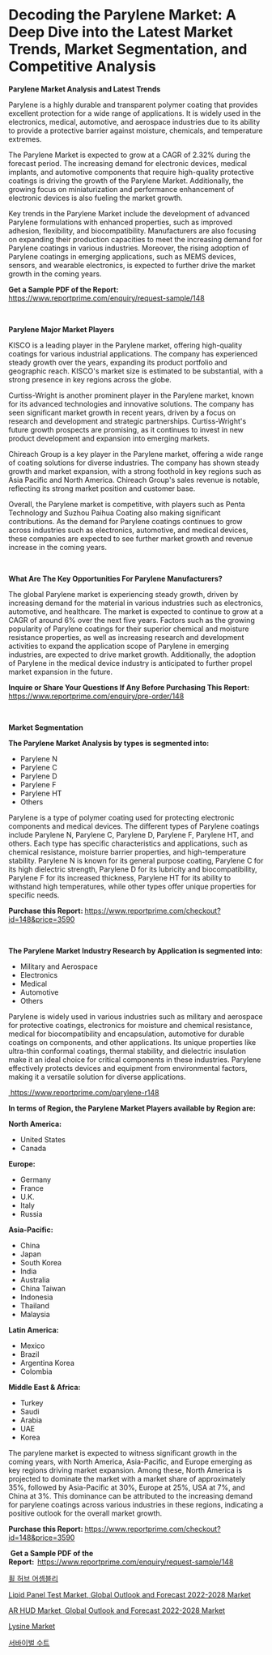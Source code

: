 <p><h1>Decoding the Parylene Market: A Deep Dive into the Latest Market Trends, Market Segmentation, and Competitive Analysis</h1></p><p><strong>Parylene Market Analysis and Latest Trends</strong></p>
<p><p>Parylene is a highly durable and transparent polymer coating that provides excellent protection for a wide range of applications. It is widely used in the electronics, medical, automotive, and aerospace industries due to its ability to provide a protective barrier against moisture, chemicals, and temperature extremes.</p><p>The Parylene Market is expected to grow at a CAGR of 2.32% during the forecast period. The increasing demand for electronic devices, medical implants, and automotive components that require high-quality protective coatings is driving the growth of the Parylene Market. Additionally, the growing focus on miniaturization and performance enhancement of electronic devices is also fueling the market growth.</p><p>Key trends in the Parylene Market include the development of advanced Parylene formulations with enhanced properties, such as improved adhesion, flexibility, and biocompatibility. Manufacturers are also focusing on expanding their production capacities to meet the increasing demand for Parylene coatings in various industries. Moreover, the rising adoption of Parylene coatings in emerging applications, such as MEMS devices, sensors, and wearable electronics, is expected to further drive the market growth in the coming years.</p></p>
<p><strong>Get a Sample PDF of the Report:&nbsp;</strong> <a href="https://www.reportprime.com/enquiry/request-sample/148">https://www.reportprime.com/enquiry/request-sample/148</a></p>
<p>&nbsp;</p>
<p><strong>Parylene Major Market Players</strong></p>
<p><p>KISCO is a leading player in the Parylene market, offering high-quality coatings for various industrial applications. The company has experienced steady growth over the years, expanding its product portfolio and geographic reach. KISCO's market size is estimated to be substantial, with a strong presence in key regions across the globe.</p><p>Curtiss-Wright is another prominent player in the Parylene market, known for its advanced technologies and innovative solutions. The company has seen significant market growth in recent years, driven by a focus on research and development and strategic partnerships. Curtiss-Wright's future growth prospects are promising, as it continues to invest in new product development and expansion into emerging markets.</p><p>Chireach Group is a key player in the Parylene market, offering a wide range of coating solutions for diverse industries. The company has shown steady growth and market expansion, with a strong foothold in key regions such as Asia Pacific and North America. Chireach Group's sales revenue is notable, reflecting its strong market position and customer base.</p><p>Overall, the Parylene market is competitive, with players such as Penta Technology and Suzhou Paihua Coating also making significant contributions. As the demand for Parylene coatings continues to grow across industries such as electronics, automotive, and medical devices, these companies are expected to see further market growth and revenue increase in the coming years.</p></p>
<p>&nbsp;</p>
<p><strong>What Are The Key Opportunities For Parylene Manufacturers?</strong></p>
<p><p>The global Parylene market is experiencing steady growth, driven by increasing demand for the material in various industries such as electronics, automotive, and healthcare. The market is expected to continue to grow at a CAGR of around 6% over the next five years. Factors such as the growing popularity of Parylene coatings for their superior chemical and moisture resistance properties, as well as increasing research and development activities to expand the application scope of Parylene in emerging industries, are expected to drive market growth. Additionally, the adoption of Parylene in the medical device industry is anticipated to further propel market expansion in the future.</p></p>
<p><strong>Inquire or Share Your Questions If Any Before Purchasing This Report:</strong> <a href="https://www.reportprime.com/enquiry/pre-order/148">https://www.reportprime.com/enquiry/pre-order/148</a></p>
<p>&nbsp;</p>
<p><strong>Market Segmentation</strong></p>
<p><strong>The Parylene Market Analysis by types is segmented into:</strong></p>
<p><ul><li>Parylene N</li><li>Parylene C</li><li>Parylene D</li><li>Parylene F</li><li>Parylene HT</li><li>Others</li></ul></p>
<p><p>Parylene is a type of polymer coating used for protecting electronic components and medical devices. The different types of Parylene coatings include Parylene N, Parylene C, Parylene D, Parylene F, Parylene HT, and others. Each type has specific characteristics and applications, such as chemical resistance, moisture barrier properties, and high-temperature stability. Parylene N is known for its general purpose coating, Parylene C for its high dielectric strength, Parylene D for its lubricity and biocompatibility, Parylene F for its increased thickness, Parylene HT for its ability to withstand high temperatures, while other types offer unique properties for specific needs.</p></p>
<p><strong>Purchase this Report:&nbsp;</strong><a href="https://www.reportprime.com/checkout?id=148&price=3590">https://www.reportprime.com/checkout?id=148&price=3590</a></p>
<p>&nbsp;</p>
<p><strong>The Parylene Market Industry Research by Application is segmented into:</strong></p>
<p><ul><li>Military and Aerospace</li><li>Electronics</li><li>Medical</li><li>Automotive</li><li>Others</li></ul></p>
<p><p>Parylene is widely used in various industries such as military and aerospace for protective coatings, electronics for moisture and chemical resistance, medical for biocompatibility and encapsulation, automotive for durable coatings on components, and other applications. Its unique properties like ultra-thin conformal coatings, thermal stability, and dielectric insulation make it an ideal choice for critical components in these industries. Parylene effectively protects devices and equipment from environmental factors, making it a versatile solution for diverse applications.</p></p>
<p><a href="https://www.reportprime.com/parylene-r148">&nbsp;https://www.reportprime.com/parylene-r148</a></p>
<p><strong>In terms of Region, the Parylene Market Players available by Region are:</strong></p>
<p>
    <p> <strong> North America: </strong>
        <ul>
            <li>United States</li>
            <li>Canada</li>
        </ul>
        </p> 
    <p> <strong> Europe: </strong>
        <ul>
            <li>Germany</li>
            <li>France</li>
            <li>U.K.</li>
            <li>Italy</li>
            <li>Russia</li>
        </ul>
        </p> 
    <p> <strong> Asia-Pacific: </strong>
        <ul>
            <li>China</li>
            <li>Japan</li>
            <li>South Korea</li>
            <li>India</li>
            <li>Australia</li>
            <li>China Taiwan</li>
            <li>Indonesia</li>
            <li>Thailand</li>
            <li>Malaysia</li>
        </ul>
        </p> 
    <p> <strong> Latin America: </strong>
        <ul>
            <li>Mexico</li>
            <li>Brazil</li>
            <li>Argentina Korea</li>
            <li>Colombia</li>
        </ul>
        </p> 
    <p> <strong> Middle East & Africa: </strong>
        <ul>
            <li>Turkey</li>
            <li>Saudi</li>
            <li>Arabia</li>
            <li>UAE</li>
            <li>Korea</li>
        </ul>
    </p>
    </p>
<p><p>The parylene market is expected to witness significant growth in the coming years, with North America, Asia-Pacific, and Europe emerging as key regions driving market expansion. Among these, North America is projected to dominate the market with a market share of approximately 35%, followed by Asia-Pacific at 30%, Europe at 25%, USA at 7%, and China at 3%. This dominance can be attributed to the increasing demand for parylene coatings across various industries in these regions, indicating a positive outlook for the overall market growth.</p></p>
<p><strong>Purchase this Report: </strong><a href="https://www.reportprime.com/checkout?id=148&price=3590">https://www.reportprime.com/checkout?id=148&price=3590</a></p>
<p>&nbsp;<strong>Get a Sample PDF of the Report:&nbsp;&nbsp;</strong><a href="https://www.reportprime.com/enquiry/request-sample/148">https://www.reportprime.com/enquiry/request-sample/148</a></p>
<p><strong></strong></p>
<p><p><a href="https://medium.com/@edaunhshhs/%ED%9C%A0-%ED%97%88%EB%B8%8C-%EC%96%B4%EC%85%88%EB%B8%94%EB%A6%AC-%EC%8B%9C%EC%9E%A5-%EA%B7%9C%EB%AA%A8%EB%8A%94-%EC%97%B0%ED%8F%89%EA%B7%A0-%EC%84%B1%EC%9E%A5%EB%A5%A0-14-7-%EB%A1%9C-%EC%84%B1%EC%9E%A5%ED%95%98%EA%B3%A0-%EC%9E%88%EC%9C%BC%EB%A9%B0-%EB%B3%B8-%EB%B3%B4%EA%B3%A0%EC%84%9C%EB%8A%94-%EC%9C%A0%ED%98%95-%EC%A0%81%EC%9A%A9-%EB%B6%84%EC%95%BC-%EC%84%B1%EC%9E%A5-%EB%B0%8F-2024%EB%85%84-2031%EB%85%84-%EC%98%88%EC%B8%A1-%EB%B6%84%EC%84%9D%EC%9D%84-%EB%8B%A4%EB%A3%A8%EA%B3%A0-%EC%9E%88%EC%8A%B5%EB%8B%88%EB%8B%A4-5ba7538e41d8">휠 허브 어셈블리</a></p><p><a href="https://medium.com/@amexben1465_98864/global-lipid-panel-test-market-global-outlook-and-forecast-2022-2028-market-opportunities-and-03d76bf76591">Lipid Panel Test Market, Global Outlook and Forecast 2022-2028 Market</a></p><p><a href="https://medium.com/@amexben1465_98864/future-trends-in-global-ar-hud-market-global-outlook-and-forecast-2022-2028-market-market-f64b4f82406b">AR HUD Market, Global Outlook and Forecast 2022-2028 Market</a></p><p><a href="https://github.com/janetchuadff364/Market-Research-Report-List-1/blob/main/lysine-market.md">Lysine Market</a></p><p><a href="https://medium.com/@edaunhshhs/%EC%83%9D%EC%A1%B4-%EC%9B%A8%EC%96%B4-%EC%8B%9C%EC%9E%A5-%EC%97%AD%ED%95%99-%ED%83%90%EC%83%89-%EA%B8%80%EB%A1%9C%EB%B2%8C-%ED%8A%B8%EB%A0%8C%EB%93%9C%EC%99%80-%EB%AF%B8%EB%9E%98-%EC%84%B1%EC%9E%A5-%EC%A0%84%EB%A7%9D-2024-2031-%EC%9D%80-159-%ED%8E%98%EC%9D%B4%EC%A7%80%EC%97%90-%EA%B1%B8%EC%B3%90-%EB%8B%A4%EB%A3%A8%EA%B3%A0-%EC%9E%88%EC%8A%B5%EB%8B%88%EB%8B%A4-bf261d798094">서바이벌 수트</a></p></p>